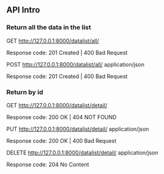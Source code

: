 ## API Intro
### Return all the data in the list

GET http://127.0.0.1:8000/datalist/all/ 

Response code: 201 Created | 400 Bad Request


POST http://127.0.0.1:8000/datalist/all/ application/json  

Response code: 201 Created | 400 Bad Request


### Return by id

GET http://127.0.0.1:8000/datalist/detail/<id>  

Response code: 200 OK | 404 NOT FOUND


PUT http://127.0.0.1:8000/datalist/detail/<id> application/json 

Response code: 200 OK | 400 Bad Request

DELETE http://127.0.0.1:8000/datalist/detail/<id> application/json 

Response code: 204 No Content
